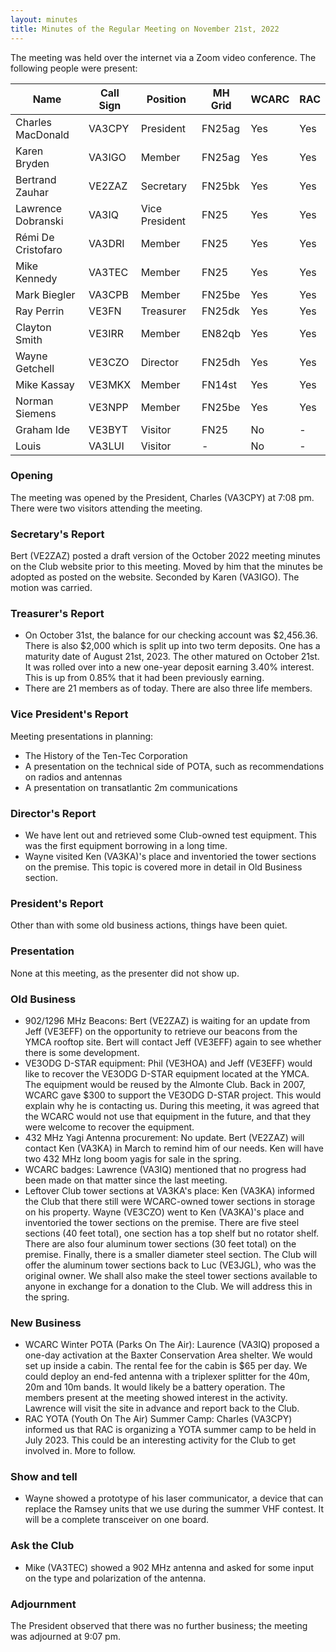 ```yaml
---
layout: minutes
title: Minutes of the Regular Meeting on November 21st, 2022
---
```

The meeting was held over the internet via a Zoom video conference.
The following people were present:

| Name                   | Call Sign  | Position         | MH Grid | WCARC | RAC |
|------------------------|------------|------------------|---------|-------|-----|
| Charles MacDonald      | VA3CPY     | President        | FN25ag  | Yes   | Yes |
| Karen Bryden           | VA3IGO     | Member           | FN25ag  | Yes   | Yes |
| Bertrand Zauhar        | VE2ZAZ     | Secretary        | FN25bk  | Yes   | Yes |
| Lawrence Dobranski     | VA3IQ      | Vice President   | FN25    | Yes   | Yes |
| Rémi De Cristofaro     | VA3DRI     | Member           | FN25    | Yes   | Yes |
| Mike Kennedy           | VA3TEC     | Member           | FN25    | Yes   | Yes |
| Mark Biegler           | VA3CPB     | Member           | FN25be  | Yes   | Yes |
| Ray Perrin             | VE3FN      | Treasurer        | FN25dk  | Yes   | Yes |
| Clayton Smith          | VE3IRR     | Member           | EN82qb  | Yes   | Yes |
| Wayne Getchell         | VE3CZO     | Director         | FN25dh  | Yes   | Yes |
| Mike Kassay            | VE3MKX     | Member           | FN14st  | Yes   | Yes |
| Norman Siemens         | VE3NPP     | Member           | FN25be  | Yes   | Yes |
| Graham Ide             | VE3BYT     | Visitor          | FN25    | No    |  -  |
| Louis                  | VA3LUI     | Visitor          |   -     | No    |  -  |

### Opening
The meeting was opened by the President, Charles (VA3CPY) at 7:08 pm.
There were two visitors attending the meeting.

### Secretary's Report
Bert (VE2ZAZ) posted a draft version of the October 2022 meeting minutes on the Club website prior to this meeting. Moved by him that the minutes be adopted as posted on the website. Seconded by Karen (VA3IGO). The motion was carried.

### Treasurer's Report
- On October 31st, the balance for our checking account was $2,456.36. There is also $2,000 which is split up into two term deposits. One has a maturity date of August 21st, 2023. The other matured on October 21st. It was rolled over into a new one-year deposit earning 3.40% interest. This is up from 0.85% that it had been previously earning.
- There are 21 members as of today. There are also three life members.

### Vice President's Report
Meeting presentations in planning:
- The History of the Ten-Tec Corporation
- A presentation on the technical side of POTA, such as recommendations on radios and antennas
- A presentation on transatlantic 2m communications

### Director's Report
- We have lent out and retrieved some Club-owned test equipment. This was the first equipment borrowing in a long time.
- Wayne visited Ken (VA3KA)'s place and inventoried the tower sections on the premise. This topic is covered more in detail in Old Business section.

### President's Report
Other than with some old business actions, things have been quiet.

### Presentation
None at this meeting, as the presenter did not show up.

### Old Business
- 902/1296 MHz Beacons: Bert (VE2ZAZ) is waiting for an update from Jeff (VE3EFF) on the opportunity to retrieve our beacons from the YMCA rooftop site. Bert will contact Jeff (VE3EFF) again to see whether there is some development.
- VE3ODG D-STAR equipment: Phil (VE3HOA) and Jeff (VE3EFF) would like to recover the VE3ODG D-STAR equipment located at the YMCA. The equipment would be reused by the Almonte Club. Back in 2007, WCARC gave $300 to support the VE3ODG D-STAR project. This would explain why he is contacting us. During this meeting, it was agreed that the WCARC would not use that equipment in the future, and that they were welcome to recover the equipment.
- 432 MHz Yagi Antenna procurement: No update. Bert (VE2ZAZ) will contact Ken (VA3KA) in March to remind him of our needs. Ken will have two 432 MHz long boom yagis for sale in the spring.
- WCARC badges: Lawrence (VA3IQ) mentioned that no progress had been made on that matter since the last meeting.
- Leftover Club tower sections at VA3KA's place: Ken (VA3KA) informed the Club that there still were WCARC-owned tower sections in storage on his property. Wayne (VE3CZO) went to Ken (VA3KA)'s place and inventoried the tower sections on the premise. There are five steel sections (40 feet total), one section has a top shelf but no rotator shelf. There are also four aluminum tower sections (30 feet total) on the premise. Finally, there is a smaller diameter steel section. The Club will offer the aluminum tower sections back to Luc (VE3JGL), who was the original owner. We shall also make the steel tower sections available to anyone in exchange for a donation to the Club. We will address this in the spring.

### New Business
- WCARC Winter POTA (Parks On The Air): Laurence (VA3IQ) proposed a one-day activation at the Baxter Conservation Area shelter. We would set up inside a cabin. The rental fee for the cabin is $65 per day. We could deploy an end-fed antenna with a triplexer splitter for the 40m, 20m and 10m bands. It would likely be a battery operation. The members present at the meeting showed interest in the activity. Lawrence will visit the site in advance and report back to the Club.
- RAC YOTA (Youth On The Air) Summer Camp: Charles (VA3CPY) informed us that RAC is organizing a YOTA summer camp to be held in July 2023. This could be an interesting activity for the Club to get involved in. More to follow.

### Show and tell
- Wayne showed a prototype of his laser communicator, a device that can replace the Ramsey units that we use during the summer VHF contest. It will be a complete transceiver on one board.

### Ask the Club
- Mike (VA3TEC) showed a 902 MHz antenna and asked for some input on the type and polarization of the antenna.

### Adjournment
The President observed that there was no further business; the meeting was adjourned at 9:07 pm.
